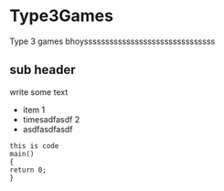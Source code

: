# Type3Games
Type 3 games bhoysssssssssssssssssssssssssssssss
## sub header
write some text  

* item 1
* timesadfasdf 2
* asdfasdfasdf

```
this is code
main()
{
return 0;
}
```

